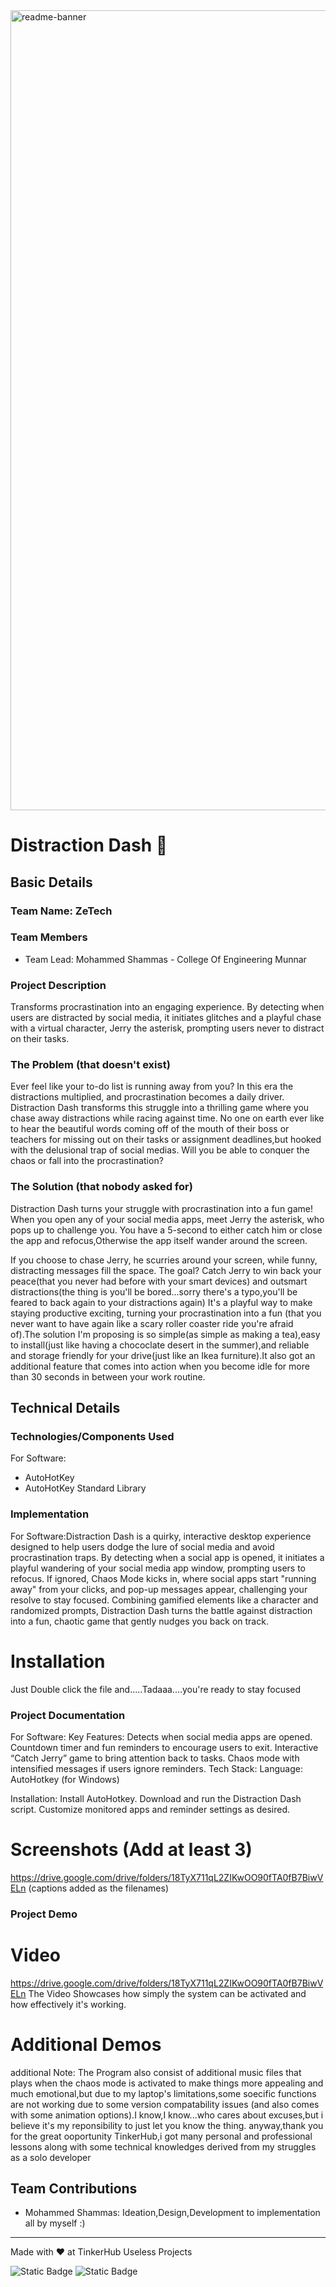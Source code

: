 <img width="1280" alt="readme-banner" src="https://github.com/user-attachments/assets/35332e92-44cb-425b-9dff-27bcf1023c6c">

# Distraction Dash 🎯


## Basic Details
### Team Name: ZeTech


### Team Members
- Team Lead: Mohammed Shammas - College Of Engineering Munnar

### Project Description
 Transforms procrastination into an engaging experience. By detecting when users are distracted by social media, it initiates glitches and a playful chase with a virtual character, Jerry the asterisk, prompting users never to distract on their tasks.
### The Problem (that doesn't exist)
Ever feel like your to-do list is running away from you? In this era the distractions multiplied, and procrastination becomes a daily driver. Distraction Dash transforms this struggle into a thrilling game where you chase away distractions while racing against time. No one on earth ever like to hear the beautiful words coming off of the mouth of their boss or teachers for missing out on their tasks or assignment deadlines,but hooked with the delusional trap of social medias. Will you be able to conquer the chaos or fall into the procrastination?
### The Solution (that nobody asked for)
Distraction Dash turns your struggle with procrastination into a fun game! When you open any of your social media apps, meet Jerry the asterisk, who pops up to challenge you. You have a 5-second to either catch him or close the app and refocus,Otherwise the app itself wander around the screen.

If you choose to chase Jerry, he scurries around your screen, while funny, distracting messages fill the space. The goal? Catch Jerry to win back your peace(that you never had before with your smart devices) and outsmart distractions(the thing is you'll be bored...sorry there's a typo,you'll be feared to back again to your distractions again) It's a playful way to make staying productive exciting, turning your procrastination into a fun (that you never want to have again like a scary roller coaster ride you're afraid of).The solution I'm proposing is so simple(as simple as making a tea),easy to install(just like having a chococlate desert in the summer),and reliable and storage friendly for your drive(just like an Ikea furniture).It also got an additional feature that comes into action when you become idle for more than 30 seconds in between your work routine.
## Technical Details
### Technologies/Components Used
For Software:
- AutoHotKey
- AutoHotKey Standard Library

### Implementation
For Software:Distraction Dash is a quirky, interactive desktop experience designed to help users dodge the lure of social media and avoid procrastination traps. By detecting when a social app is opened, it initiates a playful wandering of your social media app window, prompting users to refocus. If ignored, Chaos Mode kicks in, where social apps start "running away" from your clicks, and pop-up messages appear, challenging your resolve to stay focused. Combining gamified elements like a character and randomized prompts, Distraction Dash turns the battle against distraction into a fun, chaotic game that gently nudges you back on track.
# Installation
Just Double click the file and.....Tadaaa....you're ready to stay focused


### Project Documentation
For Software:
Key Features:
Detects when social media apps are opened.
Countdown timer and fun reminders to encourage users to exit.
Interactive “Catch Jerry” game to bring attention back to tasks.
Chaos mode with intensified messages if users ignore reminders.
Tech Stack:
Language: AutoHotkey (for Windows)

Installation:
Install AutoHotkey.
Download and run the Distraction Dash script.
Customize monitored apps and reminder settings as desired.

# Screenshots (Add at least 3)
https://drive.google.com/drive/folders/18TyX711qL2ZIKwOO90fTA0fB7BiwVELn
(captions added as the filenames)


### Project Demo
# Video
https://drive.google.com/drive/folders/18TyX711qL2ZIKwOO90fTA0fB7BiwVELn
The Video Showcases how simply the system can be activated and how effectively it's working.

# Additional Demos
additional Note: The Program also consist of additional music files that plays when the chaos mode is activated to make things more appealing and much emotional,but due to my laptop's limitations,some soecific functions are not working due to some version compatability issues (and also comes with some animation options).I know,I know...who cares about excuses,but i believe it's my reponsibility to just let you know the thing.
anyway,thank you for the great ooportunity TinkerHub,i got many personal and professional lessons along with some technical knowledges derived from my struggles as a solo developer

## Team Contributions
- Mohammed Shammas: Ideation,Design,Development to implementation all by myself :)

---
Made with ❤️ at TinkerHub Useless Projects 

![Static Badge](https://img.shields.io/badge/TinkerHub-24?color=%23000000&link=https%3A%2F%2Fwww.tinkerhub.org%2F)
![Static Badge](https://img.shields.io/badge/UselessProject--24-24?link=https%3A%2F%2Fwww.tinkerhub.org%2Fevents%2FQ2Q1TQKX6Q%2FUseless%2520Projects)
